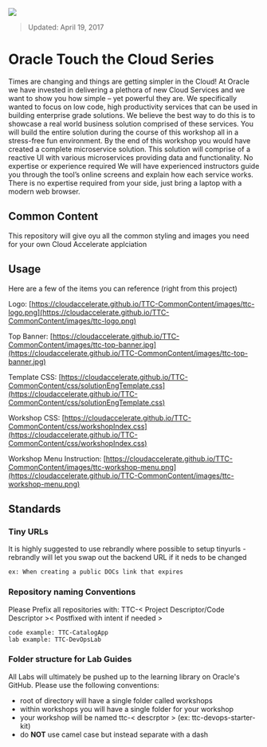 ![](https://cloudaccelerate.github.io/TTC-CommonContent/images/ttc-logo.png) 
> Updated: April 19, 2017

# Oracle Touch the Cloud Series 
Times are changing and things are getting simpler in the Cloud! At Oracle we have invested in delivering a plethora of new Cloud Services and we want to show you how simple – yet powerful they are. We specifically wanted to focus on low code, high productivity services that can be used in building enterprise grade solutions. We believe the best way to do this is to showcase a real world business solution comprised of these services. You will build the entire solution during the course of this workshop all in a stress-free fun environment. By the end of this workshop you would have created a complete microservice solution. This solution will comprise of a reactive UI with various microservices providing data and functionality. No expertise or experience required We will have experienced instructors guide you through the tool’s online screens and explain how each service works. There is no expertise required from your side, just bring a laptop with a modern web browser.

## Common Content
This repository will give oyu all the common styling and images you need for your own Cloud Accelerate applciation
                            
## Usage
Here are a few of the items you can reference (right from this project)


Logo: [https://cloudaccelerate.github.io/TTC-CommonContent/images/ttc-logo.png](https://cloudaccelerate.github.io/TTC-CommonContent/images/ttc-logo.png)

Top Banner: [https://cloudaccelerate.github.io/TTC-CommonContent/images/ttc-top-banner.jpg](https://cloudaccelerate.github.io/TTC-CommonContent/images/ttc-top-banner.jpg)

Template CSS: [https://cloudaccelerate.github.io/TTC-CommonContent/css/solutionEngTemplate.css](https://cloudaccelerate.github.io/TTC-CommonContent/css/solutionEngTemplate.css)

Workshop CSS: [https://cloudaccelerate.github.io/TTC-CommonContent/css/workshopIndex.css](https://cloudaccelerate.github.io/TTC-CommonContent/css/workshopIndex.css)

Workshop Menu Instruction: [https://cloudaccelerate.github.io/TTC-CommonContent/images/ttc-workshop-menu.png](https://cloudaccelerate.github.io/TTC-CommonContent/images/ttc-workshop-menu.png)

## Standards
### Tiny URLs
It is highly suggested to use rebrandly where possible to setup tinyurls - rebrandly will let you swap out the backend URL if it neds to be changed 


```
ex: When creating a public DOCs link that expires
```

### Repository naming Conventions
Please Prefix all repositories with: TTC-< Project Descriptor/Code Descriptor >< Postfixed with intent if needed >

```
code example: TTC-CatalogApp
lab example: TTC-DevOpsLab
```

### Folder structure for Lab Guides
All Labs will ultimately be pushed up to the learning library on Oracle's GitHub. Please use the following conventions:
* root of directory will have a single folder called workshops
* within workshops you will have a single folder for your workshop
* your workshop will be named ttc-< descrptor > (ex: ttc-devops-starter-kit)
 * do **NOT** use camel case but instead separate with a dash


